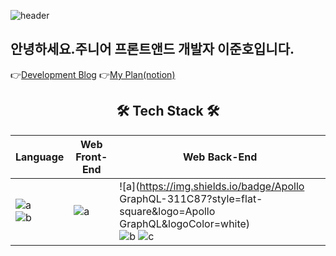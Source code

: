 ![header](https://capsule-render.vercel.app/api?type=waving&color=gradient&customColorList=0,26,13&height=300&section=header&text=Welcome!!%20&fontSize=100)
## 안녕하세요.주니어 프론트앤드 개발자 이준호입니다.
👉[Development Blog](https://blog.naver.com/huj987)
👉[My Plan(notion)](https://wujuno.notion.site/Action-Projects-10ec2f8ebd6c459ba1b76658b2120b31)
## <div align="center">🛠 Tech Stack 🛠</div>

|Language|Web Front-End|Web Back-End|
|---|---|---|
|![a](https://img.shields.io/badge/JavaScript-F7DF1E?style=flat-square&logo=JavaScript&logoColor=white) <br> ![b](https://img.shields.io/badge/TypeScript-3178C6?style=flat-square&logo=TypeScript&logoColor=white)|![a](https://img.shields.io/badge/React-61DAFB?style=flat-square&logo=React&logoColor=white)|![a](https://img.shields.io/badge/Apollo GraphQL-311C87?style=flat-square&logo=Apollo GraphQL&logoColor=white)<br> ![b](https://img.shields.io/badge/Express-000000?style=flat-square&logo=Express&logoColor=white) ![c](https://img.shields.io/badge/PostgreSQL-4169E1?style=flat-square&logo=PostgreSQL&logoColor=white)



